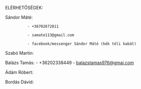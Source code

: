 ELÉRHETŐSÉGEK:

Sándor Máté:  

              - +36702672811

              - samate113@gmail.com
              
              - facebook/messenger Sándor Máté (kék téli kabát)

Szabó Martin:

Balázs Tamás: 
             - +36202338449
             - balazstamas976@gmai.com

Ádám Róbert:

Bordás Dávid:

